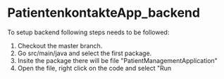 # PatientenkontakteApp_backend

To setup backend following steps needs to be followed:
1. Checkout the master branch.
2. Go src/main/java and select the first package.
3. Insite the package there will be file "PatientManagementApplication"
4. Open the file, right click on the code and select "Run
